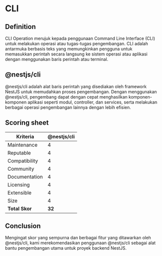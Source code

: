 # CLI

## Definition

CLI Operation merujuk kepada penggunaan Command Line Interface (CLI) untuk melakukan operasi atau tugas-tugas pengembangan. CLI adalah antarmuka berbasis teks yang memungkinkan pengguna untuk memasukkan perintah secara langsung ke sistem operasi atau aplikasi dengan menggunakan baris perintah atau terminal.

## @nestjs/cli

@nestjs/cli adalah alat baris perintah yang disediakan oleh framework NestJS untuk memudahkan proses pengembangan. Dengan menggunakan @nestjs/cli, pengembang dapat dengan cepat menghasilkan komponen-komponen aplikasi seperti modul, controller, dan services, serta melakukan berbagai operasi pengembangan lainnya dengan lebih efisien.

## Scoring sheet

| Kriteria       | @nestjs/cli |
| -------------- | ------------ |
| Maintenance   | 4            |
| Reputable       | 4            |
| Compatibility | 4            |
| Community      | 4            |
| Documentation    | 4            |
| Licensing        | 4            |
| Extensible| 4            |
| Size         | 4            |
| **Total Skor** | **32**       |

## Conclusion

Mengingat skor yang sempurna dan berbagai fitur yang ditawarkan oleh @nestjs/cli, kami merekomendasikan penggunaan @nestjs/cli sebagai alat bantu pengembangan utama untuk proyek backend NestJS.
